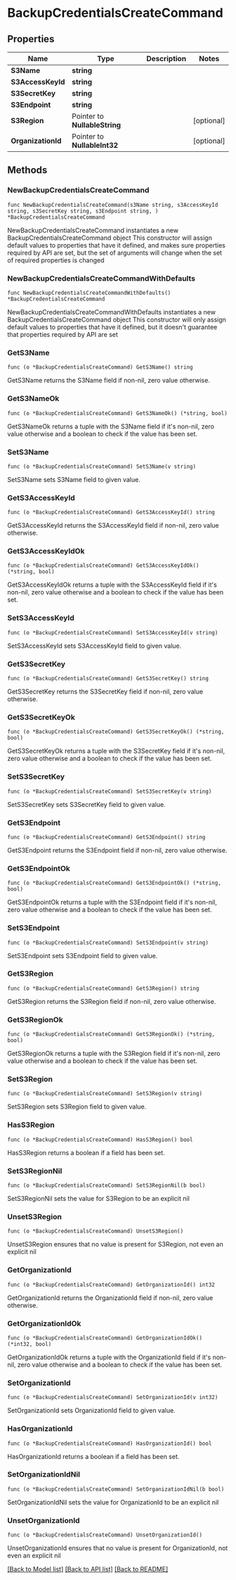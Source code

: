 # BackupCredentialsCreateCommand

## Properties

Name | Type | Description | Notes
------------ | ------------- | ------------- | -------------
**S3Name** | **string** |  | 
**S3AccessKeyId** | **string** |  | 
**S3SecretKey** | **string** |  | 
**S3Endpoint** | **string** |  | 
**S3Region** | Pointer to **NullableString** |  | [optional] 
**OrganizationId** | Pointer to **NullableInt32** |  | [optional] 

## Methods

### NewBackupCredentialsCreateCommand

`func NewBackupCredentialsCreateCommand(s3Name string, s3AccessKeyId string, s3SecretKey string, s3Endpoint string, ) *BackupCredentialsCreateCommand`

NewBackupCredentialsCreateCommand instantiates a new BackupCredentialsCreateCommand object
This constructor will assign default values to properties that have it defined,
and makes sure properties required by API are set, but the set of arguments
will change when the set of required properties is changed

### NewBackupCredentialsCreateCommandWithDefaults

`func NewBackupCredentialsCreateCommandWithDefaults() *BackupCredentialsCreateCommand`

NewBackupCredentialsCreateCommandWithDefaults instantiates a new BackupCredentialsCreateCommand object
This constructor will only assign default values to properties that have it defined,
but it doesn't guarantee that properties required by API are set

### GetS3Name

`func (o *BackupCredentialsCreateCommand) GetS3Name() string`

GetS3Name returns the S3Name field if non-nil, zero value otherwise.

### GetS3NameOk

`func (o *BackupCredentialsCreateCommand) GetS3NameOk() (*string, bool)`

GetS3NameOk returns a tuple with the S3Name field if it's non-nil, zero value otherwise
and a boolean to check if the value has been set.

### SetS3Name

`func (o *BackupCredentialsCreateCommand) SetS3Name(v string)`

SetS3Name sets S3Name field to given value.


### GetS3AccessKeyId

`func (o *BackupCredentialsCreateCommand) GetS3AccessKeyId() string`

GetS3AccessKeyId returns the S3AccessKeyId field if non-nil, zero value otherwise.

### GetS3AccessKeyIdOk

`func (o *BackupCredentialsCreateCommand) GetS3AccessKeyIdOk() (*string, bool)`

GetS3AccessKeyIdOk returns a tuple with the S3AccessKeyId field if it's non-nil, zero value otherwise
and a boolean to check if the value has been set.

### SetS3AccessKeyId

`func (o *BackupCredentialsCreateCommand) SetS3AccessKeyId(v string)`

SetS3AccessKeyId sets S3AccessKeyId field to given value.


### GetS3SecretKey

`func (o *BackupCredentialsCreateCommand) GetS3SecretKey() string`

GetS3SecretKey returns the S3SecretKey field if non-nil, zero value otherwise.

### GetS3SecretKeyOk

`func (o *BackupCredentialsCreateCommand) GetS3SecretKeyOk() (*string, bool)`

GetS3SecretKeyOk returns a tuple with the S3SecretKey field if it's non-nil, zero value otherwise
and a boolean to check if the value has been set.

### SetS3SecretKey

`func (o *BackupCredentialsCreateCommand) SetS3SecretKey(v string)`

SetS3SecretKey sets S3SecretKey field to given value.


### GetS3Endpoint

`func (o *BackupCredentialsCreateCommand) GetS3Endpoint() string`

GetS3Endpoint returns the S3Endpoint field if non-nil, zero value otherwise.

### GetS3EndpointOk

`func (o *BackupCredentialsCreateCommand) GetS3EndpointOk() (*string, bool)`

GetS3EndpointOk returns a tuple with the S3Endpoint field if it's non-nil, zero value otherwise
and a boolean to check if the value has been set.

### SetS3Endpoint

`func (o *BackupCredentialsCreateCommand) SetS3Endpoint(v string)`

SetS3Endpoint sets S3Endpoint field to given value.


### GetS3Region

`func (o *BackupCredentialsCreateCommand) GetS3Region() string`

GetS3Region returns the S3Region field if non-nil, zero value otherwise.

### GetS3RegionOk

`func (o *BackupCredentialsCreateCommand) GetS3RegionOk() (*string, bool)`

GetS3RegionOk returns a tuple with the S3Region field if it's non-nil, zero value otherwise
and a boolean to check if the value has been set.

### SetS3Region

`func (o *BackupCredentialsCreateCommand) SetS3Region(v string)`

SetS3Region sets S3Region field to given value.

### HasS3Region

`func (o *BackupCredentialsCreateCommand) HasS3Region() bool`

HasS3Region returns a boolean if a field has been set.

### SetS3RegionNil

`func (o *BackupCredentialsCreateCommand) SetS3RegionNil(b bool)`

 SetS3RegionNil sets the value for S3Region to be an explicit nil

### UnsetS3Region
`func (o *BackupCredentialsCreateCommand) UnsetS3Region()`

UnsetS3Region ensures that no value is present for S3Region, not even an explicit nil
### GetOrganizationId

`func (o *BackupCredentialsCreateCommand) GetOrganizationId() int32`

GetOrganizationId returns the OrganizationId field if non-nil, zero value otherwise.

### GetOrganizationIdOk

`func (o *BackupCredentialsCreateCommand) GetOrganizationIdOk() (*int32, bool)`

GetOrganizationIdOk returns a tuple with the OrganizationId field if it's non-nil, zero value otherwise
and a boolean to check if the value has been set.

### SetOrganizationId

`func (o *BackupCredentialsCreateCommand) SetOrganizationId(v int32)`

SetOrganizationId sets OrganizationId field to given value.

### HasOrganizationId

`func (o *BackupCredentialsCreateCommand) HasOrganizationId() bool`

HasOrganizationId returns a boolean if a field has been set.

### SetOrganizationIdNil

`func (o *BackupCredentialsCreateCommand) SetOrganizationIdNil(b bool)`

 SetOrganizationIdNil sets the value for OrganizationId to be an explicit nil

### UnsetOrganizationId
`func (o *BackupCredentialsCreateCommand) UnsetOrganizationId()`

UnsetOrganizationId ensures that no value is present for OrganizationId, not even an explicit nil

[[Back to Model list]](../README.md#documentation-for-models) [[Back to API list]](../README.md#documentation-for-api-endpoints) [[Back to README]](../README.md)


